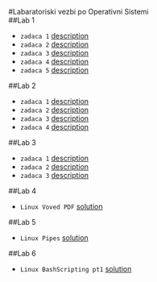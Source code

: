 #Labaratoriski vezbi po Operativni Sistemi  
##Lab 1  
+ `zadaca 1` [description](https://github.com/gambleros/OS/tree/master/lab%201/z1/desc.md)
+ `zadaca 2` [description](https://github.com/gambleros/OS/tree/master/lab%201/z2/desc.md)
+ `zadaca 3` [description](https://github.com/gambleros/OS/tree/master/lab%201/z3/desc.md)
+ `zadaca 4` [description](https://github.com/gambleros/OS/tree/master/lab%201/z4/desc.md)
+ `zadaca 5` [description](https://github.com/gambleros/OS/tree/master/lab%201/z5/desc.md)

##Lab 2  
+ `zadaca 1` [description](https://github.com/gambleros/OS/tree/master/lab%202/z1/desc.md)
+ `zadaca 2` [description](https://github.com/gambleros/OS/tree/master/lab%202/z2/desc.md)
+ `zadaca 3` [description](https://github.com/gambleros/OS/tree/master/lab%202/z3/desc.md)
+ `zadaca 4` [description](https://github.com/gambleros/OS/tree/master/lab%202/z4/desc.md)

##Lab 3
+ `zadaca 1` [description](https://github.com/gambleros/OS/tree/master/lab%203/z1/description.md)
+ `zadaca 2` [description](https://github.com/gambleros/OS/tree/master/lab%203/z2/description.md)
+ `zadaca 3` [description](https://github.com/gambleros/OS/tree/master/lab%203/z3/description.md)

##Lab 4
+ `Linux Voved PDF` [solution](https://github.com/gambleros/OS/tree/master/lab%204/131112.pdf)

##Lab 5
+ `Linux Pipes` [solution](https://github.com/gambleros/OS/tree/master/lab%205/lab5.pdf)

##Lab 6
+ `Linux BashScripting pt1` [solution](https://github.com/gambleros/OS/tree/master/lab%206/lab6.pdf)